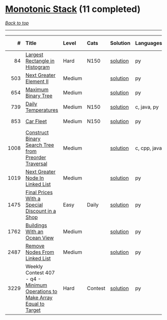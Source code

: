 # [Monotonic Stack](<https://leetcode.com/tag/Monotonic-Stack/>) (11 completed)

*[Back to top](<../../README.md>)*

------

|    # | Title                                                                                                                                                          | Level   | Cats    | Solution                                                                        | Languages    | Date Complete   |
|-----:|:---------------------------------------------------------------------------------------------------------------------------------------------------------------|:--------|:--------|:--------------------------------------------------------------------------------|:-------------|:----------------|
|   84 | [Largest Rectangle in Histogram](<https://leetcode.com/problems/largest-rectangle-in-histogram>)                                                               | Hard    | N150    | [solution](<../_84. Largest Rectangle in Histogram.md>)                         | py           | Jun 11, 2024    |
|  503 | [Next Greater Element II](<https://leetcode.com/problems/next-greater-element-ii>)                                                                             | Medium  |         | [solution](<../_503. Next Greater Element II.md>)                               | py           | Jul 05, 2024    |
|  654 | [Maximum Binary Tree](<https://leetcode.com/problems/maximum-binary-tree>)                                                                                     | Medium  |         | [solution](<../_654. Maximum Binary Tree.md>)                                   | py           | Jun 12, 2024    |
|  739 | [Daily Temperatures](<https://leetcode.com/problems/daily-temperatures>)                                                                                       | Medium  | N150    | [solution](<../_739. Daily Temperatures.md>)                                    | c, java, py  | Jun 13, 2024    |
|  853 | [Car Fleet](<https://leetcode.com/problems/car-fleet>)                                                                                                         | Medium  | N150    | [solution](<../_853. Car Fleet.md>)                                             | py           | Jun 14, 2024    |
| 1008 | [Construct Binary Search Tree from Preorder Traversal](<https://leetcode.com/problems/construct-binary-search-tree-from-preorder-traversal>)                   | Medium  |         | [solution](<../_1008. Construct Binary Search Tree from Preorder Traversal.md>) | c, cpp, java | Jun 27, 2024    |
| 1019 | [Next Greater Node In Linked List](<https://leetcode.com/problems/next-greater-node-in-linked-list>)                                                           | Medium  |         | [solution](<../_1019. Next Greater Node In Linked List.md>)                     | py           | Jun 22, 2024    |
| 1475 | [Final Prices With a Special Discount in a Shop](<https://leetcode.com/problems/final-prices-with-a-special-discount-in-a-shop>)                               | Easy    | Daily   | [solution](<../_1475. Final Prices With a Special Discount in a Shop.md>)       | py           | Dec 18, 2024    |
| 1762 | [Buildings With an Ocean View](<https://leetcode.com/problems/buildings-with-an-ocean-view>)                                                                   | Medium  |         | [solution](<../_1762. Buildings With an Ocean View.md>)                         | py           | Jun 10, 2024    |
| 2487 | [Remove Nodes From Linked List](<https://leetcode.com/problems/remove-nodes-from-linked-list>)                                                                 | Medium  |         | [solution](<../_2487. Remove Nodes From Linked List.md>)                        | py           | Jun 12, 2024    |
| 3229 | Weekly Contest 407 - q4 - [Minimum Operations to Make Array Equal to Target](<https://leetcode.com/problems/minimum-operations-to-make-array-equal-to-target>) | Hard    | Contest | [solution](<../_3229. Minimum Operations to Make Array Equal to Target.md>)     | py           | Jul 21, 2024    |